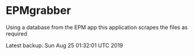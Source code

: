 # EPMgrabber
Using a database from the EPM app this application scrapes the files as required


Latest backup: Sun Aug 25 01:32:01 UTC 2019
